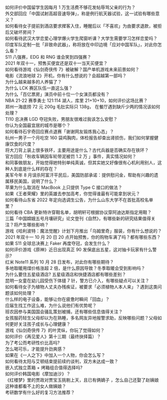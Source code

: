 如何评价中国留学生因每月 1 万生活费不够花发帖辱骂父亲的行为？  
外交部回应「中国试射高超音速导弹」，称是例行航天器试验，这一试验有哪些意义？  
如何看待女子提前到酒店要求撵客入住，睡醒后以「不喜欢」为由要求退款，被拒后又破坏房间？  
如何看待武汉大学恋爱心理学爆火学生爬窗听课？大学生需要学习怎样恋爱吗？  
印度军队定制一批「非致命武器」，称将放在中印边境「应对中国军队」，对此你怎么看？  
S11 八强赛，EDG 和 RNG 谁会笑到四强赛？  
2021 年双十一，预售买便宜还是双十一当天买便宜？  
如何看待游戏《仙剑奇侠传 7》被破解？国产单机游戏未来前景如何？  
电影《流浪地球 2》开机，你有什么想说的？会超越第一部吗？  
为什么越来越多的人养猫了？  
为什么 LCK 赛区队伍一直这么强？  
为什么「百亿票房」演员中前十位一个女演员都没有？  
NBA 21-22 赛季勇士 121:114 湖人，库里 21+10+10，如何评价这场比赛？  
郑州一海底捞 72 元 200g 毛肚实际只 138g， 在餐厅遇到缺斤少两的情况该如何处理？  
TI10 总决赛 LGD 夺冠失败，男朋友很难过我该怎么安慰？  
你认为全国最宜居的城市是哪个？  
如何看待石宇奇回应赛点退赛「谢谢网友锻炼我心态」？  
杭州一男子一个月吃空 160 袋鸡胸肉，体检报告却查出肾损伤，我们如何掌握健康饮食的尺度？  
将大刀背上装上很多铁环，主要用途是什么？古代兵器是否确实存在铁环？  
官方回应「秋收车辆因车轮带泥被罚 1.2 万 」事件，真实情况如何？  
和同事做朋友，开始觉得她特别单纯真诚，但其实她又好像很有心机利用别人，这种人到底是什么样的存在？  
美军今年 8 月误杀阿富汗平民后，美国防部承诺：提供慰问金，帮助有兴趣的遗属移民美国，说明了什么？  
苹果为什么取消在 MacBook 上只提供 Type C 接口的做法？  
如果《王者荣耀》里的英雄去参加高考，你觉得谁最有可能拿到状元？  
如何看待山东省 2022 年定向选调生公告，为什么山东大学不在首批高校名单里？  
如何看待 CBA 更新特许穿鞋名单，胡明轩可根据协议穿阿迪达斯指定用鞋？  
三篇「中国嫦娥五号月壤研究」论文登刊《自然》，有哪些新的研究结果值得关注？将产生哪些影响？  
游戏《哈利波特：魔法觉醒》计划下月推出「乌姆里奇」服装，你有什么想说的？  
2021 年双十一 10 月 20 日 20 点开始预售，你的购物车满了吗？都有哪些东西？  
如果 S11 全球总决赛上 Faker 再度夺冠，会发生什么？  
如何评价游戏《原神》近日出现真正 90 发保底出五星，这对抽卡玩家有什么警示?  
红米 Note11 系列 10 月 28 日发布，对此你有哪些期待？  
多地取暖用煤价格涨超 2 倍，是什么原因导致？冬季取暖会受到影响吗？  
为什么要住五星级酒店? 五星级酒店和快捷酒店都有哪些差别？  
昆明一女童在幼儿园受伤下体缝 7 针，警方已介入，有哪些疑点可以关注？  
如何看待女子为植物人丈夫办残疾证，被要求「必须植物人本人来」？遇到这类问题该如何处理？  
什么样的电子设备，能够让你在疲惫时瞬间「回血」？  
应届生找工作这么难，为什么说他们有优势呢？  
班农因参与美国国会骚乱策划被捕，还有哪些信息值得关注？  
女孩服药轻生父母却以为在熟睡，多名网友异地报警求助，反映哪些问题？父母如何更好关注孩子成长与心理健康？  
游戏《仙剑奇侠传 7》的叶灵纵，你玩了觉得如何？  
如何评价《再见爱人》第十三期（最终抉择篇）？  
为了考公而考研性价比高吗?  
怎么喝可乐，才能提升劲爽感？  
如果在《一人之下》中加入一个人物，你会怎么写？  
如何看待太阳与艾顿结束提前续约谈判，双方未达成一致？  
嵌入式独立蒸箱 + 烤箱组合值得选择吗?  
如何评价韩国电影《摩加迪沙》？  
《红楼梦》里的贾政对贾宝玉挑剔上天，且已有俩嫡子 ，怎么自己还娶了赵姨娘这种谁都看不上的女人做姨娘？  
考研数学有什么好的复习方法推荐？  
